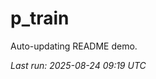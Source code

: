 # p_train

Auto-updating README demo.

<!--START_SECTION:status-->
_Last run: 2025-08-24 09:19 UTC_
<!--END_SECTION:status-->







































































































